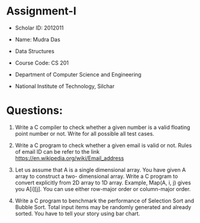 # Assignment-I
- Scholar ID: 2012011

- Name: Mudra Das

- Data Structures

- Course Code: CS 201

- Department of Computer Science and Engineering

- National Institute of Technology, Silchar

# Questions:
1. Write a C compiler to check whether a given number is a valid floating point number or not. Write
for all possible all test cases.

2. Write a C program to check whether a given email is valid or not. Rules of email ID can be refer to
the link https://en.wikipedia.org/wiki/Email_address

3. Let us assume that A is a single dimensional array. You have given A array to construct a two-
dimensional array. Write a C program to convert explicitly from 2D array to 1D array. Example,
Map(A, i, j) gives you A[i][j]. You can use either row-major order or column-major order.

4. Write a C program to benchmark the performance of Selection Sort and Bubble Sort. Total input
items may be randomly generated and already sorted. You have to tell your story using bar chart.
